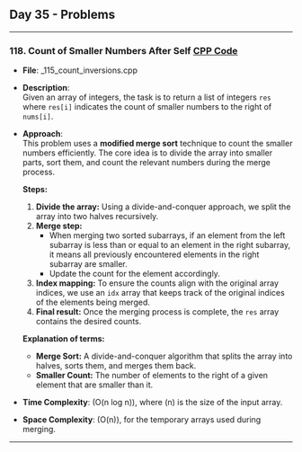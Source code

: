 ## Day 35 - Problems

---

### 118. **Count of Smaller Numbers After Self** [CPP Code](./_115_count_inversions.cpp)
   - **File**: _115_count_inversions.cpp
   - **Description**:  
     Given an array of integers, the task is to return a list of integers `res` where `res[i]` indicates the count of smaller numbers to the right of `nums[i]`.
   - **Approach**:  
     This problem uses a **modified merge sort** technique to count the smaller numbers efficiently. The core idea is to divide the array into smaller parts, sort them, and count the relevant numbers during the merge process.  

     **Steps:**  
     1. **Divide the array:** Using a divide-and-conquer approach, we split the array into two halves recursively.  
     2. **Merge step:**  
        - When merging two sorted subarrays, if an element from the left subarray is less than or equal to an element in the right subarray, it means all previously encountered elements in the right subarray are smaller.  
        - Update the count for the element accordingly.  
     3. **Index mapping:** To ensure the counts align with the original array indices, we use an `idx` array that keeps track of the original indices of the elements being merged.  
     4. **Final result:** Once the merging process is complete, the `res` array contains the desired counts.  

     **Explanation of terms:**  
     - **Merge Sort:** A divide-and-conquer algorithm that splits the array into halves, sorts them, and merges them back.  
     - **Smaller Count:** The number of elements to the right of a given element that are smaller than it.  

   - **Time Complexity**: \(O(n log n)\), where \(n\) is the size of the input array.  
   - **Space Complexity**: \(O(n)\), for the temporary arrays used during merging.  

---
